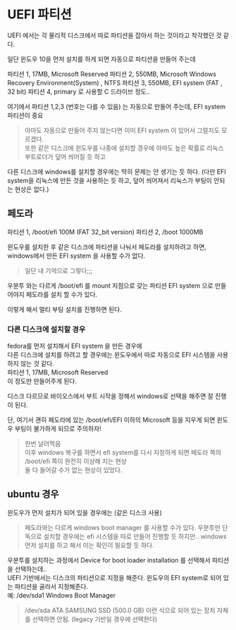 # UEFI 파티션
UEFI 에서는 각 물리적 디스크에서 따로 파티션을 잡아서 하는 것이라고 착각했던 것 같다.

일단 윈도우 10을 먼저 설치를 하게 되면 자동으로 파티션을 만들어 주는데  

파티션 1, 17MB, Microsoft Reserved
파티션 2, 550MB, Microsoft Windows Recovery Environment(System) , NTFS
파티션 3, 550MB, EFI system (FAT , 32 bit)
파티션 4, primary 로 사용할 C 드라이브 정도..   

여기에서 파티션 1,2,3 (번호는 다를 수 있음) 는 자동으로 만들어 주는데, EFI system 파티션이 중요  

> 아마도 자동으로 만들어 주지 않는다면 이미 EFI system 이 있어서 그럴지도 모르겠다.   
또한 같은 디스크에 윈도우를 나중에 설치할 경우에 아마도 높은 확률로 리눅스 부트로더가 덮어 씌어질 듯 하고   

다른 디스크에 windows를 설치할 경우에는 딱히 문제는 안 생기는 듯 하다. 
(다만 EFI system을 리눅스에 만든 것을 사용하는 듯 하고, 덮어 씌어져서 리눅스가 부팅이 안되는 현상은 없다.)  


## 페도라
파티션 1, /boot/efi  100M (FAT 32_bit version)
파티션 2, /boot 1000MB



윈도우를 설치한 후 같은 디스크에 파티션을 나눠서 페도라를 설치하려고 하면, windows에서 만든 EFI system 을 사용할 수가 없다.  
> 일단 내 기억으로 그렇다;;;

우분투 와는 다르게 /boot/efi 를 mount 지점으로 갖는 파티션 EFI system 으로 만들어야지 페도라를 설치 할 수가 있다. 

이렇게 해서 멀티 부팅 설치를 진행하면 된다.


### 다른 디스크에 설치할 경우
fedora를 먼저 설치해서 EFI system 을 만든 경우에   
다른 디스크에 설치를 하려고 할 경우에는 윈도우에서 따로 자동으로 EFI 시스템을 사용하지 않는 것 같다.    
파티션 1, 17MB, Microsoft Reserved   
이 정도만 만들어주게 된다.   

디스크 다르므로 바이오스에서 부트 시작을 정해서 windows로 선택을 해주면 잘 진행이 된다.

단, 여기서 괜히 페도라에 있는 /boot/efi/EFI 이하의 Microsoft 등을 지우게 되면 윈도우 부팅이 불가하게 되므로 주의하자!
> 한번 날려먹음    
이후 windows 복구를 하면서 efi system를 다시 지정하게 되면 페도라 쪽의 /boot/efi 쪽이 완전히 이상해 지는 현상   
둘 다 들어갈 수가 없는 현상이 있었다.  

## ubuntu 경우
윈도우가 먼저 설치가 되어 있을 경우에는  (같은 디스크 사용)  

> 페도라와는 다르게 windows boot manager 를 사용할 수가 있다. 
우분투만 단독으로 설치할 경우에는 efi 시스템을 따로 만들어 진행할 듯 하지만.. windows 먼저 설치를 하고 해서 이는 확인이 필요할 듯 하다.  

우분투를 설치하는 과정에서 Device for boot loader installation 를 선택해서 파티션을 선택하는데..  
UEFI 기반에서는 디스크의 파티션으로 지정을 해준다. 윈도우의 EFI system로 되어 있는 파티션을 골라서 지정해준다.   
예: /dev/sda1 Windows Boot Manager

> /dev/sda ATA SAMSUNG SSD (500.0 GB) 이런 식으로 되어 있는 장치 자체를 선택하면 안됨. (legacy 기반일 경우에 선택한다)  


